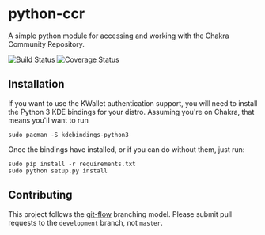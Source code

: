 python-ccr
==========

A simple python module for accessing and working with the Chakra Community Repository.

[![Build Status](https://travis-ci.org/ccr-tools/python-ccr.svg)](https://travis-ci.org/ccr-tools/python-ccr)
[![Coverage Status](https://img.shields.io/coveralls/ccr-tools/python-ccr.svg)](https://coveralls.io/r/ccr-tools/python-ccr?branch=development)

## Installation

If you want to use the KWallet authentication support, you will need to
install the Python 3 KDE bindings for your distro. Assuming you're on
Chakra, that means you'll want to run

    sudo pacman -S kdebindings-python3

Once the bindings have installed, or if you can do without them, just
run:

    sudo pip install -r requirements.txt
    sudo python setup.py install

## Contributing

This project follows the
[git-flow](http://nvie.com/posts/a-successful-git-branching-model/)
branching model. Please submit pull requests to the `development`
branch, not `master`.

